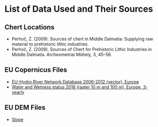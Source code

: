 # List of Data Used and Their Sources

## Chert Locations

- Perhoč, Z. (2009). Sources of chert in Middle Dalmatia: Supplying raw material to prehistoric lithic industries.
- Perhoč, Z. (2009). Sources of Chert for Prehistoric Lithic Industries in Middle Dalmatia. Archeometriai Műhely, 3, 45–56.

## EU Copernicus Files

- [EU-Hydro River Network Database 2006-2012 (vector), Europe](https://land.copernicus.eu/en/products/eu-hydro/eu-hydro-river-network-database)
- [Water and Wetness status 2018 (raster 10 m and 100 m), Europe, 3-yearly](https://land.copernicus.eu/en/products/high-resolution-layer-water-and-wetness/water-and-wetness-status-2018)

## EU DEM Files
- [Slope](https://ec.europa.eu/eurostat/web/gisco/geodata/digital-elevation-model/eu-dem#Slope)